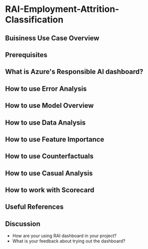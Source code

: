 # RAI-Employment-Attrition-Classification

## Buisiness Use Case Overview

## Prerequisites

## What is Azure's Responsible AI dashboard?


## How to use Error Analysis 

## How to use Model Overview

## How to use Data Analysis

## How to use Feature Importance

## How to use Counterfactuals

## How to use Casual Analysis

## How to work with Scorecard

## Useful References

## Discussion
- How are your using RAI dashboard in your project?
- What is your feedback about trying out the dashboard?






